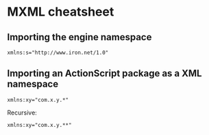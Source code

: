 # MXML cheatsheet

## Importing the engine namespace

`xmlns:s="http://www.iron.net/1.0"`

## Importing an ActionScript package as a XML namespace

`xmlns:xy="com.x.y.*"`

Recursive:

`xmlns:xy="com.x.y.**"`